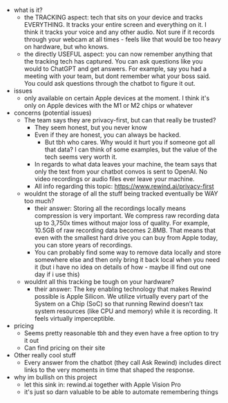   * what is it?
    * the TRACKING aspect: tech that sits on your device and tracks EVERYTHING. It tracks your entire screen and everything on it. I think it tracks your voice and any other audio. Not sure if it records through your webcam at all times - feels like that would be too heavy on hardware, but who knows.
    * the directly USEFUL aspect: you can now remember anything that the tracking tech has captured. You can ask questions like you would to ChatGPT and get answers. For example, say you had a meeting with your team, but dont remember what your boss said. You could ask questions through the chatbot to figure it out.
  * issues
    * only available on certain Apple devices at the moment. I think it's only on Apple devices with the M1 or M2 chips or whatever
  * concerns (potential issues)
    * The team says they are privacy-first, but can that really be trusted?
      * They seem honest, but you never know
      * Even if they are honest, you can always be hacked.
        * But tbh who cares. Why would it hurt you if someone got all that data? I can think of some examples, but the value of the tech seems very worth it.
      * In regards to what data leaves your machine, the team says that only the text from your chatbot convos is sent to OpenAI. No video recordings or audio files ever leave your machine.
      * All info regarding this topic: https://www.rewind.ai/privacy-first
    * wouldnt the storage of all the stuff being tracked eventually be WAY too much?
      * their answer: Storing all the recordings locally means compression is very important. We compress raw recording data up to 3,750x times without major loss of quality. For example, 10.5GB of raw recording data becomes 2.8MB. That means that even with the smallest hard drive you can buy from Apple today, you can store years of recordings.
      * You can probably find some way to remove data locally and store somewhere else and then only bring it back local when you need it (but i have no idea on details of how - maybe ill find out one day if i use this)
    * wouldnt all this tracking be tough on your hardware?
      * their answer: The key enabling technology that makes Rewind possible is Apple Silicon. We utilize virtually every part of the System on a Chip (SoC) so that running Rewind doesn’t tax system resources (like CPU and memory) while it is recording. It feels virtually imperceptible.
  * pricing
    * Seems pretty reasonable tbh and they even have a free option to try it out
    * Can find pricing on their site
  * Other really cool stuff
    * Every answer from the chatbot (they call Ask Rewind) includes direct links to the very moments in time that shaped the response.
  * why im bullish on this project
    * let this sink in: rewind.ai together with Apple Vision Pro
    * it's just so darn valuable to be able to automate remembering things